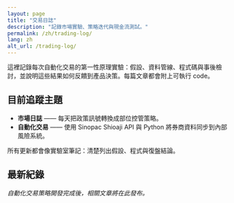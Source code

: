 ```yaml
---
layout: page
title: "交易日誌"
description: "記錄市場實驗、策略迭代與現金流測試。"
permalink: /zh/trading-log/
lang: zh
alt_url: /trading-log/
---
```


<div class="page-body">
  <p>這裡記錄每次自動化交易的第一性原理實驗：假設、資料管線、程式碼與事後檢討，並說明這些結果如何反饋到產品決策。每篇文章都會附上可執行 code。</p>

  <h2>目前追蹤主題</h2>
  <ul>
    <li><strong>市場日誌</strong> —— 每天把政策訊號轉換成部位控管策略。</li>
    <li><strong>自動化交易</strong> —— 使用 Sinopac Shioaji API 與 Python 將券商資料同步到內部風險系統。</li>
  </ul>

  <p>所有更新都會像實驗室筆記：清楚列出假設、程式與復盤結論。</p>

  <h2>最新紀錄</h2>

  <p><em>自動化交易策略開發完成後，相關文章將在此發布。</em></p>
</div>
